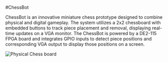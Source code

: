 #ChessBot

ChessBot is an innovative miniature chess prototype designed to combine physical and digital gameplay. The system utilizes a 2x2 chessboard with embedded buttons to track piece placement and removal, displaying real-time updates on a VGA monitor. The ChessBot is powered by a DE2-115 FPGA board and integrates GPIO inputs to detect piece positions and corresponding VGA output to display those positions on a screen.

![Physical Chess board](https://github.com/user-attachments/assets/6cb318d9-4466-44be-a030-a6e40663ed09)
